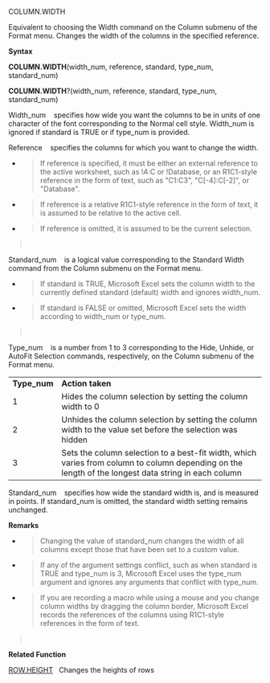 COLUMN.WIDTH

Equivalent to choosing the Width command on the Column submenu of the
Format menu. Changes the width of the columns in the specified
reference.

**Syntax**

**COLUMN.WIDTH**(width\_num, reference, standard, type\_num,
standard\_num)

**COLUMN.WIDTH**?(width\_num, reference, standard, type\_num,
standard\_num)

Width\_num    specifies how wide you want the columns to be in units of
one character of the font corresponding to the Normal cell style.
Width\_num is ignored if standard is TRUE or if type\_num is provided.

Reference    specifies the columns for which you want to change the
width.

  - > If reference is specified, it must be either an external reference
    > to the active worksheet, such as \!$A:$C or \!Database, or an
    > R1C1-style reference in the form of text, such as "C1:C3",
    > "C\[-4\]:C\[-2\]", or "Database".

  - > If reference is a relative R1C1-style reference in the form of
    > text, it is assumed to be relative to the active cell.

  - > If reference is omitted, it is assumed to be the current
    > selection.

>  

Standard\_num    is a logical value corresponding to the Standard Width
command from the Column submenu on the Format menu.

  - > If standard is TRUE, Microsoft Excel sets the column width to the
    > currently defined standard (default) width and ignores width\_num.

  - > If standard is FALSE or omitted, Microsoft Excel sets the width
    > according to width\_num or type\_num.

>  

Type\_num    is a number from 1 to 3 corresponding to the Hide, Unhide,
or AutoFit Selection commands, respectively, on the Column submenu of
the Format menu.

|               |                                                                                                                                                     |
| ------------- | --------------------------------------------------------------------------------------------------------------------------------------------------- |
| **Type\_num** | **Action taken**                                                                                                                                    |
| 1             | Hides the column selection by setting the column width to 0                                                                                         |
| 2             | Unhides the column selection by setting the column width to the value set before the selection was hidden                                           |
| 3             | Sets the column selection to a best-fit width, which varies from column to column depending on the length of the longest data string in each column |

Standard\_num    specifies how wide the standard width is, and is
measured in points. If standard\_num is omitted, the standard width
setting remains unchanged.

**Remarks**

  - > Changing the value of standard\_num changes the width of all
    > columns except those that have been set to a custom value.

  - > If any of the argument settings conflict, such as when standard is
    > TRUE and type\_num is 3, Microsoft Excel uses the type\_num
    > argument and ignores any arguments that conflict with type\_num.

  - > If you are recording a macro while using a mouse and you change
    > column widths by dragging the column border, Microsoft Excel
    > records the references of the columns using R1C1-style references
    > in the form of text.

>  

**Related Function**

[ROW.HEIGHT](ROW.HEIGHT.md)   Changes the heights of rows


